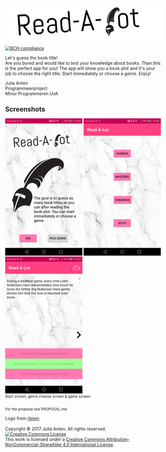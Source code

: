 ![logo](doc/textLogo.png)

[![BCH compliance](https://bettercodehub.com/edge/badge/JuliaAnten/Read-A-Lot?branch=master)](https://bettercodehub.com/)

Let's guess the book title! <br>
Are you bored and would like to test your knowledge about books. Than this is the perfect app for you! The app will show you a book plot and it's your job to choose the right title. Start immediately or choose a genre. Enjoy!

Julia Anten<br>
Programmeerproject<br>
Minor Programmeren UvA

## Screenshots

<img src="doc/screenshotFinalStart.png" alt="screenshotStart" width="250"> <img src="doc/screenshotFinalGenre.png" alt="screenshotGenre" width="250"><img src="doc/screenshotFinalGame.png" alt="screenshotGame" width="250">
<br>
<sup>Start screen, genre choose screen & game screen</sup>

<sub>For the proposal see PROPOSAL.md</sub>

Logo from [rbmm](http://rbmm.com/work/galahad-books-logo/)<br>
<br>Copyright © 2017 Julia Anten. All rights reserved.
<br>
<a rel="license" href="http://creativecommons.org/licenses/by-nc-sa/4.0/"><img alt="Creative Commons License" style="border-width:0" src="https://i.creativecommons.org/l/by-nc-sa/4.0/88x31.png" /></a><br />This work is licensed under a <a rel="license" href="http://creativecommons.org/licenses/by-nc-sa/4.0/">Creative Commons Attribution-NonCommercial-ShareAlike 4.0 International License</a>.

